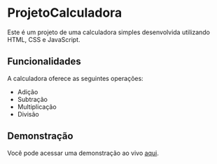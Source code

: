 
# ProjetoCalculadora
Este é um projeto de uma calculadora simples desenvolvida utilizando HTML, CSS e JavaScript.

## Funcionalidades
A calculadora oferece as seguintes operações:
- Adição
- Subtração
- Multiplicação
- Divisão

## Demonstração
Você pode acessar uma demonstração ao vivo [aqui](https://calculadora-frontend.tiiny.site/).
